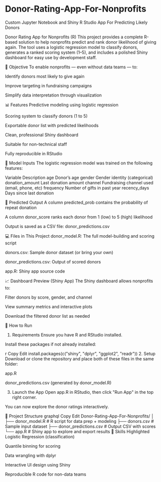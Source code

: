# Donor-Rating-App-For-Nonprofits
Custom Jupyter Notebook and Shiny R Studio App For Predicting Likely Donors

Donor Rating App for Nonprofits (R)
This project provides a complete R-based solution to help nonprofits predict and rank donor likelihood of giving again. The tool uses a logistic regression model to classify donors, generates a ranked scoring system (1–5), and includes a polished Shiny dashboard for easy use by development staff.

🎯 Objective
To enable nonprofits — even without data teams — to:

Identify donors most likely to give again

Improve targeting in fundraising campaigns

Simplify data interpretation through visualization

📊 Features
Predictive modeling using logistic regression

Scoring system to classify donors (1 to 5)

Exportable donor list with predicted likelihoods

Clean, professional Shiny dashboard

Suitable for non-technical staff

Fully reproducible in RStudio

🧪 Model Inputs
The logistic regression model was trained on the following features:

Variable	Description
age	Donor’s age
gender	Gender identity (categorical)
donation_amount	Last donation amount
channel	Fundraising channel used (email, phone, etc)
frequency	Number of gifts in past year
recency_days	Days since last donation

🔮 Predicted Output
A column predicted_prob contains the probability of repeat donation

A column donor_score ranks each donor from 1 (low) to 5 (high) likelihood

Output is saved as a CSV file: donor_predictions.csv

💻 Files in This Project
donor_model.R: The full model-building and scoring script

donors.csv: Sample donor dataset (or bring your own)

donor_predictions.csv: Output of scored donors

app.R: Shiny app source code

📈 Dashboard Preview (Shiny App)
The Shiny dashboard allows nonprofits to:

Filter donors by score, gender, and channel

View summary metrics and interactive plots

Download the filtered donor list as needed

🚀 How to Run
1. Requirements
Ensure you have R and RStudio installed.

Install these packages if not already installed:

r
Copy
Edit
install.packages(c("shiny", "dplyr", "ggplot2", "readr"))
2. Setup
Download or clone the repository and place both of these files in the same folder:

app.R

donor_predictions.csv (generated by donor_model.R)

3. Launch the App
Open app.R in RStudio, then click "Run App" in the top right corner.

You can now explore the donor ratings interactively.

📂 Project Structure
graphql
Copy
Edit
Donor-Rating-App-For-Nonprofits/
│
├── donor_model.R         # R script for data prep + modeling
├── donors.csv            # Sample input dataset
├── donor_predictions.csv # Output CSV with scores
└── app.R                 # Shiny app to explore and export results
🧠 Skills Highlighted
Logistic Regression (classification)

Quantile binning for scoring

Data wrangling with dplyr

Interactive UI design using Shiny

Reproducible R code for non-data teams
